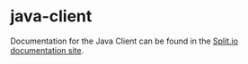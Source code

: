 # java-client
Documentation for the Java Client can be found in the [Split.io documentation site](http://docs.split.io/docs/java-sdk-guide).
